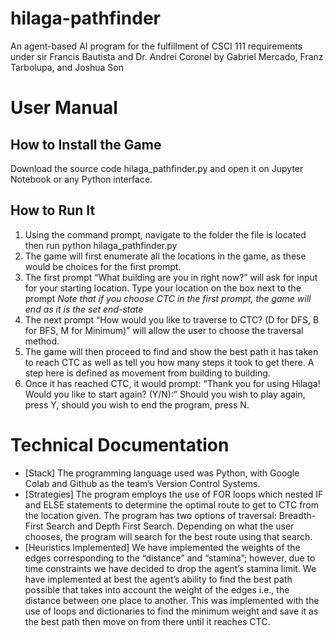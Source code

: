 # hilaga-pathfinder
An agent-based AI program for the fulfillment of CSCI 111 requirements under sir Francis Bautista and Dr. Andrei Coronel by Gabriel Mercado, Franz Tarbolupa, and Joshua Son	

# User Manual

## How to Install the Game
Download the source code hilaga_pathfinder.py and open it on Jupyter Notebook or any Python interface.

## How to Run It
1. Using the command prompt, navigate to the folder the file is located then run python hilaga_pathfinder.py
2. The game will first enumerate all the locations in the game, as these would be choices for the first prompt.
3. The first prompt “What building are you in right now?” will ask for input for your starting location. Type your location on the box next to the prompt
*Note that if you choose CTC in the first prompt, the game will end as it is the set end-state*
4. The next prompt “How would you like to traverse to CTC? (D for DFS, B for BFS, M for Minimum)” will allow the user to choose the traversal method.
5. The game will then proceed to find and show the best path it has taken to reach CTC as well as tell you how many steps it took to get there. A step here is defined as movement from building to building.
6. Once it has reached CTC, it would prompt: “Thank you for using Hilaga! Would you like to start again? (Y/N):” Should you wish to play again, press Y, should you wish to end the program, press N.

# Technical Documentation

* [Stack] The programming language used was Python, with Google Colab and Github as the team’s Version Control Systems.
* [Strategies] The program employs the use of FOR loops which nested IF and ELSE statements to determine the optimal route to get to CTC from the location given. The program has two options of traversal: Breadth-First Search and Depth First Search. Depending on what the user chooses, the program will search for the best route using that search. 
* [Heuristics Implemented] We have implemented the weights of the edges corresponding to the “distance” and “stamina”; however, due to time constraints we have decided to drop the agent’s stamina limit. We have implemented at best the agent’s ability to find the best path possible that takes into account the weight of the edges i.e., the distance between one place to another. This was implemented with the use of loops and dictionaries to find the minimum weight and save it as the best path then move on from there until it reaches CTC. 

